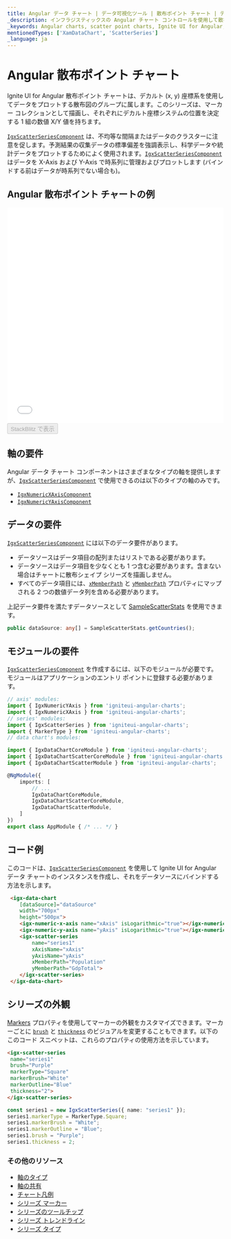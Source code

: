 ```yaml
---
title: Angular データ チャート | データ可視化ツール | 散布ポイント チャート | データ バインディング | インフラジスティックス
_description: インフラジスティックスの Angular チャート コントロールを使用して散布ポイント チャートを作成します。Ignite UI for Angular グラフ タイプについて説明します。
_keywords: Angular charts, scatter point charts, Ignite UI for Angular, Infragistics, Angular チャート, 散布ポイント チャート, インフラジスティックス
mentionedTypes: ['XamDataChart', 'ScatterSeries']
_language: ja
---
```


# Angular 散布ポイント チャート

Ignite UI for Angular 散布ポイント チャートは、デカルト (x, y) 座標系を使用してデータをプロットする散布図のグループに属します。このシリーズは、マーカー コレクションとして描画し、それぞれにデカルト座標システムの位置を決定する 1 組の数値 X/Y 値を持ちます。

[`IgxScatterSeriesComponent`]({environment:dvApiBaseUrl}/products/ignite-ui-angular/api/docs/typescript/latest/classes/igxscatterseriescomponent.html) は、不均等な間隔またはデータのクラスターに注意を促します。予測結果の収集データの標準偏差を強調表示し、科学データや統計データをプロットするためによく使用されます。[`IgxScatterSeriesComponent`]({environment:dvApiBaseUrl}/products/ignite-ui-angular/api/docs/typescript/latest/classes/igxscatterseriescomponent.html) はデータを X-Axis および Y-Axis で時系列に管理およびプロットします (バインドする前はデータが時系列でない場合も)。

## Angular 散布ポイント チャートの例

<div class="sample-container loading" style="height: 500px">
    <iframe id="data-chart-type-scatter-point-series-iframe" src='{environment:dvDemosBaseUrl}/charts/data-chart-type-scatter-point-series' width="100%" height="100%" seamless frameBorder="0" onload="onXPlatSampleIframeContentLoaded(this);" alt="Angular 散布ポイント チャートの例"></iframe>
</div>
<div>
    <button data-localize="stackblitz" disabled class="stackblitz-btn" data-iframe-id="data-chart-type-scatter-point-series-iframe" data-demos-base-url="{environment:dvDemosBaseUrl}">StackBlitz で表示
    </button>


</div>

<div class="divider--half"></div>

## 軸の要件

Angular データ チャート コンポーネントはさまざまなタイプの軸を提供しますが、[`IgxScatterSeriesComponent`]({environment:dvApiBaseUrl}/products/ignite-ui-angular/api/docs/typescript/latest/classes/igxscatterseriescomponent.html) で使用できるのは以下のタイプの軸のみです。

-   [`IgxNumericXAxisComponent`]({environment:dvApiBaseUrl}/products/ignite-ui-angular/api/docs/typescript/latest/classes/igxnumericxaxiscomponent.html)
-   [`IgxNumericYAxisComponent`]({environment:dvApiBaseUrl}/products/ignite-ui-angular/api/docs/typescript/latest/classes/igxnumericyaxiscomponent.html)

## データの要件

[`IgxScatterSeriesComponent`]({environment:dvApiBaseUrl}/products/ignite-ui-angular/api/docs/typescript/latest/classes/igxscatterseriescomponent.html) には以下のデータ要件があります。

-   データソースはデータ項目の配列またはリストである必要があります。
-   データソースはデータ項目を少なくとも 1 つ含む必要があります。含まない場合はチャートに散布シェイプ シリーズを描画しません。
-   すべてのデータ項目には、[`xMemberPath`]({environment:dvApiBaseUrl}/products/ignite-ui-angular/api/docs/typescript/latest/classes/igxscatterbasecomponent.html#xmemberpath) と [`yMemberPath`]({environment:dvApiBaseUrl}/products/ignite-ui-angular/api/docs/typescript/latest/classes/igxscatterbasecomponent.html#ymemberpath)  プロパティにマップされる 2 つの数値データ列を含める必要があります。

上記データ要件を満たすデータソースとして [SampleScatterStats](data-chart-data-sources-stats.md) を使用できます。

```ts
public dataSource: any[] = SampleScatterStats.getCountries();
```

## モジュールの要件

[`IgxScatterSeriesComponent`]({environment:dvApiBaseUrl}/products/ignite-ui-angular/api/docs/typescript/latest/classes/igxscatterseriescomponent.html) を作成するには、以下のモジュールが必要です。<!-- Angular, React, WebComponents --> <!-- end: Angular, React, WebComponents --><!-- Blazor -->モジュールはアプリケーションのエントリ ポイントに登録する必要があります。

```ts
// axis' modules:
import { IgxNumericYAxis } from 'igniteui-angular-charts';
import { IgxNumericXAxis } from 'igniteui-angular-charts';
// series' modules:
import { IgxScatterSeries } from 'igniteui-angular-charts';
import { MarkerType } from 'igniteui-angular-charts';
// data chart's modules:

import { IgxDataChartCoreModule } from 'igniteui-angular-charts';
import { IgxDataChartScatterCoreModule } from 'igniteui-angular-charts';
import { IgxDataChartScatterModule } from 'igniteui-angular-charts';

@NgModule({
    imports: [
        // ...
        IgxDataChartCoreModule,
        IgxDataChartScatterCoreModule,
        IgxDataChartScatterModule,
    ]
})
export class AppModule { /* ... */ }
```

## コード例

このコードは、[`IgxScatterSeriesComponent`]({environment:dvApiBaseUrl}/products/ignite-ui-angular/api/docs/typescript/latest/classes/igxscatterseriescomponent.html) を使用して Ignite UI for Angular データ チャートのインスタンスを作成し、それをデータソースにバインドする方法を示します。

```html
 <igx-data-chart
    [dataSource]="dataSource"
    width="700px"
    height="500px">
    <igx-numeric-x-axis name="xAxis" isLogarithmic="true"></igx-numeric-x-axis>
    <igx-numeric-y-axis name="yAxis" isLogarithmic="true"></igx-numeric-y-axis>
    <igx-scatter-series
        name="series1"
        xAxisName="xAxis"
        yAxisName="yAxis"
        xMemberPath="Population"
        yMemberPath="GdpTotal">
    </igx-scatter-series>
 </igx-data-chart>
```

## シリーズの外観

[Markers](data-chart-series-markers.md) プロパティを使用してマーカーの外観をカスタマイズできます。マーカーごとに [`brush`]({environment:dvApiBaseUrl}/products/ignite-ui-angular/api/docs/typescript/latest/classes/igxseriescomponent.html#brush) と [`thickness`]({environment:dvApiBaseUrl}/products/ignite-ui-angular/api/docs/typescript/latest/classes/igxseriescomponent.html#thickness) のビジュアルを変更することもできます。以下のこのコード スニペットは、これらのプロパティの使用方法を示しています。

```html
<igx-scatter-series
 name="series1"
 brush="Purple"
 markerType="Square"
 markerBrush="White"
 markerOutline="Blue"
 thickness="2">
</igx-scatter-series>
```

```ts
const series1 = new IgxScatterSeries({ name: "series1" });
series1.markerType = MarkerType.Square;
series1.markerBrush = "White";
series1.markerOutline = "Blue";
series1.brush = "Purple";
series1.thickness = 2;
```

### その他のリソース

-   [軸のタイプ](data-chart-axis-types.md)
-   [軸の共有](data-chart-axis-sharing.md)
-   [チャート凡例](data-chart-legends.md)
-   [シリーズ マーカー](data-chart-series-markers.md)
-   [シリーズのツールチップ](data-chart-series-tooltips.md)
-   [シリーズ トレンドライン](data-chart-series-trendlines.md)
-   [シリーズ タイプ](data-chart-series-types.md)
